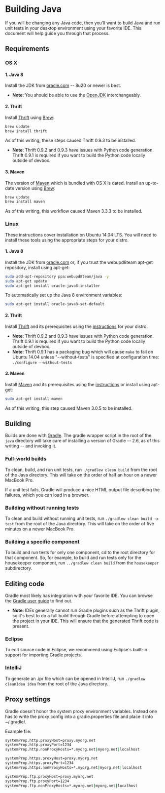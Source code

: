 # Building Java

If you will be changing any Java code, then you'll want to build Java and run unit tests in your desktop environment using your favorite IDE. This document will help guide you through that process.

## Requirements

### OS X

#### 1. Java 8

Install the JDK from [oracle.com](http://www.oracle.com/technetwork/java/javase/downloads/index.html) -- 8u20 or newer is best.
* **Note**: You should be able to use the [OpenJDK](http://openjdk.java.net/projects/jdk8/) interchangeably.

#### 2. Thrift

Install [Thrift](https://thrift.apache.org/) using [Brew](http://brew.sh):

~~~bash
brew update
brew install thrift
~~~

As of this writing, these steps caused Thrift 0.9.3 to be installed.

* **Note**: Thrift 0.9.2 and 0.9.3 have issues with Python code generation. Thrift 0.9.1 is required if you want to build the Python code locally outside of devbox.

#### 3. Maven

The version of [Maven](https://maven.apache.org/) which is bundled with OS X is dated. Install an up-to-date version using [Brew](http://brew.sh):

~~~bash
brew update
brew install maven
~~~

As of this writing, this workflow caused Maven 3.3.3 to be installed.

### Linux

These instructions cover installation on Ubuntu 14.04 LTS. You will need to install these tools using the appropriate steps for your distro.

#### 1. Java 8

Install the JDK from [oracle.com](http://www.oracle.com/technetwork/java/javase/downloads/index.html) or, if you trust the webupd8team apt-get repository, install using apt-get:

~~~bash
sudo add-apt-repository ppa:webupd8team/java -y
sudo apt-get update
sudo apt-get install oracle-java8-installer
~~~

To automatically set up the Java 8 environment variables:

~~~bash
sudo apt-get install oracle-java8-set-default
~~~

#### 2. Thrift

Install [Thrift](https://thrift.apache.org) and its prerequisites using the [instructions](https://thrift.apache.org/docs/install/debian) for your distro.

* **Note**: Thrift 0.9.2 and 0.9.3 have issues with Python code generation. Thrift 0.9.1 is required if you want to build the Python code locally outside of devbox.
* **Note**: Thrift 0.9.1 has a packaging bug which will cause `make` to fail on Ubuntu 14.04 unless "--without-tests" is specified at configuration time: `./configure --without-tests`

#### 3. Maven

Install [Maven](https://maven.apache.org) and its prerequisites using the [instructions](https://maven.apache.org/install.html) or install using apt-get:

~~~bash
sudo apt-get install maven
~~~

As of this writing, this step caused Maven 3.0.5 to be installed.

## Building

Builds are done with [Gradle](http://gradle.org/). The gradle wrapper script in the root of the `java` directory will take care of installing a version of Gradle -- 2.6, as of this writing -- and invoking it.

### Full-world builds

To clean, build, and run unit tests, run `./gradlew clean build` from the root of the Java directory. This will take on the order of half an hour on a newer MacBook Pro.

If a unit test fails, Gradle will produce a nice HTML output file describing the failures, which you can load in a browser.

### Building without running tests

To clean and build without running unit tests, run `./gradlew clean build -x test` from the root of the Java directory. This will take on the order of five minutes on a newer MacBook Pro.

### Building a specific component

To build and run tests for only one component, cd to the root directory for that component. So, for example, to build and run tests only for the housekeeper component, run `../gradlew clean build` from the `housekeeper` subdirectory.

## Editing code

Gradle most likely has integration with your favorite IDE. You can browse the [Gradle user guide](https://docs.gradle.org/current/userguide/userguide.html) to find out.

* **Note**: IDEs generally cannot run Gradle plugins such as the Thrift plugin, so it's best to do a full build through Gradle before attempting to open the project in your IDE. This will ensure that the generated Thrift code is present.

### Eclipse

To edit source code in Eclipse, we recommend using Eclipse's built-in support for importing Gradle projects.

### IntelliJ

To generate an .ipr file which can be opened in IntelliJ, run `./gradlew cleanIdea idea` from the root of the Java directory.

## Proxy settings

Gradle doesn't honor the system proxy environment variables. Instead one has to
write the proxy config into a gradle.properties file and place it into
~/.gradle/.

Example file:

~~~bash
systemProp.http.proxyHost=proxy.myorg.net
systemProp.http.proxyPort=1234
systemProp.http.nonProxyHosts=*.myorg.net|myorg.net|localhost

systemProp.https.proxyHost=proxy.myorg.net
systemProp.https.proxyPort=1234
systemProp.https.nonProxyHosts=*.myorg.net|myorg.net|localhost

systemProp.ftp.proxyHost=proxy.myorg.net
systemProp.ftp.proxyPort=1234
systemProp.ftp.nonProxyHosts=*.myorg.net|myorg.net|localhost
~~~
